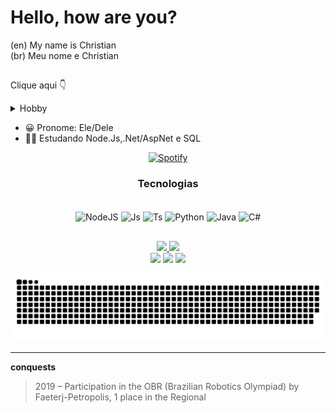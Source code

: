 # Hello, how are you?
(en) My name is Christian  
(br) Meu nome e Christian  
## 
Clique aqui :point_down:
<details>
  <summary>Hobby</summary>
  <ul>
    <li>Codificar</li>
    <li>Jogar</li>
    <li>Escutar música</li>
   </ul>
</details>

- :grinning: Pronome: Ele/Dele
- :man_technologist: Estudando Node.Js,.Net/AspNet e SQL

<p align="center"><a href="https://open.spotify.com/user/22czrqbslipciahqe6tfesuwa"><img src="https://novatorem-7p4xkxylm-kazuto-neves.vercel.app/api/spotify?background_color=0d1117&amp;border_color=ffffff" alt="Spotify"></a></p> 
<h3 align="center">Tecnologias</h3>
<div style="display: inline_block" align="center"><br>
  <img align="center" alt="NodeJS" height="30" width="40" src="https://cdn.jsdelivr.net/gh/devicons/devicon/icons/nodejs/nodejs-plain.svg" />
    <img align="center" alt="Js" height="30" width="40" src="https://cdn.jsdelivr.net/gh/devicons/devicon/icons/javascript/javascript-plain.svg">
  <img align="center" alt="Ts" height="30" width="40" src="https://cdn.jsdelivr.net/gh/devicons/devicon/icons/typescript/typescript-plain.svg">
    <img align="center" alt="Python" height="30" width="40" src="https://cdn.jsdelivr.net/gh/devicons/devicon/icons/python/python-original.svg">
  <img align="center" alt="Java" height="30" width="40" src="https://cdn.jsdelivr.net/gh/devicons/devicon/icons/java/java-original.svg">
  <img align="center" alt="C#" height="30" width="40" src="https://cdn.jsdelivr.net/gh/devicons/devicon/icons/csharp/csharp-plain.svg">
</div>

## 

<div align="center">
  <a href="https://github.com/Kazuto-neves">
    <img height="150vh" src="https://github-readme-stats.vercel.app/api?username=Kazuto-neves&show_icons=true&theme=dracula&include_all_commits=true&count_private=true&cache_seconds=1800"/>
    <img height="150vh" src="https://github-readme-stats.vercel.app/api/top-langs/?username=Kazuto-neves&layout=compact&langs_count=10&theme=dracula&cache_seconds=1800"/>
  </a>
</div>
<div align="center">
  <a href="https://instagram.com/chriskneves" target="_blank"><img src="https://img.shields.io/badge/-Instagram-%23E4405F?style=for-the-badge&logo=instagram&logoColor=white" target="_blank"></a>
  <a href = "mailto:chrismneves@hgmail.com"><img src="https://img.shields.io/badge/-Gmail-%23333?style=for-the-badge&logo=gmail&logoColor=white" target="_blank"></a>
  <a href="https://www.linkedin.com/in/christian-das-neves-moreira-1a7bab154" target="_blank"><img src="https://img.shields.io/badge/-LinkedIn-%230077B5?style=for-the-badge&logo=linkedin&logoColor=white" target="_blank"></a> 
 
  ![Snake animation](https://github.com/Kazuto-neves/Kazuto-neves/blob/output/github-contribution-grid-snake.svg)
 
</div>

***

**conquests**

>2019 – Participation in the OBR (Brazilian Robotics Olympiad) by Faeterj-Petropolis, 1 place in the Regional

